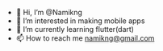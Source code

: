 - 👋 Hi, I’m @Namikng
- 👀 I’m interested in making mobile apps
- 🌱 I’m currently learning flutter(dart)
- 📫 How to reach me namikng@gmail.com

<!---
Namikng/Namikng is a ✨ special ✨ repository because its `README.md` (this file) appears on your GitHub profile.
You can click the Preview link to take a look at your changes.
--->
